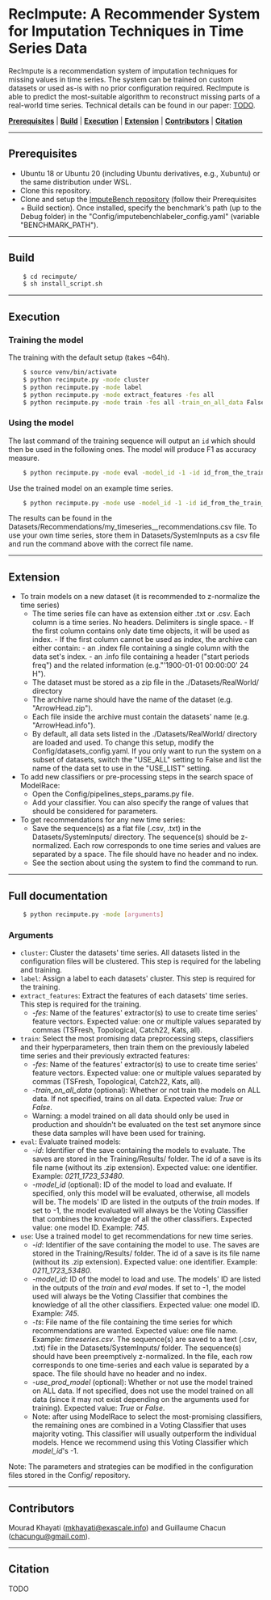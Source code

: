 # RecImpute: A Recommender System for Imputation Techniques in Time Series Data

RecImpute is a recommendation system of imputation techniques for missing values in time series. The system can be trained on custom datasets or used as-is with no prior configuration required. RecImpute is able to predict the most-suitable algorithm to reconstruct missing parts of a real-world time series. Technical details can be found in our paper: <a href="/">TODO</a>.



[**Prerequisites**](#prerequisites) | [**Build**](#build) |  [**Execution**](#execution) | [**Extension**](#new-time-series)  | [**Contributors**](#contributors) | [**Citation**](#citation)


___

## Prerequisites
- Ubuntu 18 or Ubuntu 20 (including Ubuntu derivatives, e.g., Xubuntu) or the same distribution under WSL.
- Clone this repository.
- Clone and setup the <a href="https://github.com/eXascaleInfolab/bench-vldb20/blob/master/README.md">ImputeBench repository</a> (follow their Prerequisites + Build section). Once installed, specify the benchmark's path (up to the Debug folder) in the "Config/imputebenchlabeler_config.yaml" (variable "BENCHMARK_PATH").



___

## Build

```bash
    $ cd recimpute/
    $ sh install_script.sh
```

___

## Execution

<!---
The code can be excuted either by running the full system or by running sequentially the individual components.   
-->

### Training the model

The training with the default setup (takes ~64h).

```bash
    $ source venv/bin/activate
    $ python recimpute.py -mode cluster
    $ python recimpute.py -mode label
    $ python recimpute.py -mode extract_features -fes all
    $ python recimpute.py -mode train -fes all -train_on_all_data False
```

### Using the model

The last command of the training sequence will output an `id` which should then be used in the following ones. The model will produce F1
as accuracy measure.

```bash
    $ python recimpute.py -mode eval -model_id -1 -id id_from_the_train_command
```

Use the trained model on an example time series.

```bash
    $ python recimpute.py -mode use -model_id -1 -id id_from_the_train_command -ts my_timeseries.csv -use_prod_model False
```
The results can be found in the Datasets/Recommendations/my_timeseries__recommendations.csv file. To use your own time series, store them in Datasets/SystemInputs as a csv file and run the command above with the correct file name.

<!---
### Individual steps

#### Dataset pre-processing

1. Cluster the data sets' time series.
```bash
    $ python recimpute.py -mode cluster
```
2. Label the data sets' clusters.
```bash
    $ python recimpute.py -mode label
```
3. Extract the data sets' time series features using the *TSFresh* and *Catch22* extractors.
```bash
    $ python recimpute.py -mode extract_features -fes TSFresh,Catch22
```

#### Training

- Train the models selected by our ModelRace algorithm using the features extracted by *TSFresh*' and *Catch22*'.

```bash
    $ python recimpute.py -mode train -lbl KiviatRules -true_lbl ImputeBench -fes TSFresh,Catch22 -train_on_all_data true
```

#### Evaluation

- Evaluate all models saved in the *0411_1456_53480*.zip results' archive file on their test set.
```bash
    $ python recimpute.py -mode eval -id 0411_1456_53480
```

#### Usage

- Use the trained model #-1 (which refers to the VotingClassifier). 
```bash
    $ python recimpute.py -mode use -id 0411_1456_53480 -model_id -1 -ts my_timeseries.csv -use_prod_model True
```
By setting *use_prod_model* to True the model was trained on all data. It is saved in the *0411_1456_53480*.zip results' archive file. Time series to get recommendations for are stored in the Datasets/SystemInputs/my_timeseries.csv file. The results can be found in the Datasets/Recommendations/my_timeseries__recommendations.csv file.
-->

___

## Extension

- To train models on a new dataset (it is recommended to z-normalize the time series)
    -  The time series file can have as extension either .txt or .csv.  Each column is a time series. No headers. Delimiters is single space. 
      - If the first column contains only date time objects, it will be used as index.
      - If the first column cannot be used as index, the archive can either contain:
            - an .index file containing a single column with the data set's index.
            - an .info file containing a header ("start periods freq") and the related information (e.g."'1900-01-01 00:00:00' 24 H").
    - The dataset must be stored as a zip file in the ./Datasets/RealWorld/ directory
     - The archive name should have the name of the dataset (e.g. "ArrowHead.zip").
     - Each file inside the archive must contain the datasets' name (e.g. "ArrowHead.info"). 
     - By default, all data sets listed in the ./Datasets/RealWorld/ directory are loaded and used. To change this setup, modify the Config/datasets_config.yaml. If you only want to run the system on a subset of datasets, switch the "USE_ALL" setting to False and list the name of the data set to use in the "USE_LIST" setting.
- To add new classifiers or pre-processing steps in the search space of ModelRace:
    - Open the Config/pipelines_steps_params.py file.
    - Add your classifier. You can also specify the range of values that should be considered for parameters.
- To get recommendations for any new time series:
    - Save the sequence(s) as a flat file (.csv, .txt) in the Datasets/SystemInputs/ directory. The sequence(s) should be z-normalized. Each row corresponds to one time series and values are separated by a space. The file should have no header and no index.
    - See the section about using the system to find the command to run.

___

## Full documentation

```bash
    $ python recimpute.py -mode [arguments]
```

### Arguments

- `cluster`: Cluster the datasets' time series. All datasets listed in the configuration files will be clustered. This step is required for the labeling and training.
- `label`: Assign a label to each datasets' cluster. This step is required for the training.
- `extract_features`: Extract the features of each datasets' time series. This step is required for the training.
    - *-fes*: Name of the features' extractor(s) to use to create time series' feature vectors. Expected value: one or multiple values separated by commas (TSFresh, Topological, Catch22, Kats, all).
- `train`: Select the most promising data preprocessing steps, classifiers and their hyperparameters, then train them on the previously labeled time series and their previously extracted features:
    - *-fes*: Name of the features' extractor(s) to use to create time series' feature vectors. Expected value: one or multiple values separated by commas (TSFresh, Topological, Catch22, Kats, all).
    - *-train_on_all_data* (optional): Whether or not train the models on ALL data. If not specified, trains on all data. Expected value: *True* or *False*. 
    - Warning: a model trained on all data should only be used in production and shouldn't be evaluated on the test set anymore since these data samples will have been used for training.
- `eval`: Evaluate trained models:
    - *-id*: Identifier of the save containing the models to evaluate. The saves are stored in the Training/Results/ folder. The id of a save is its file name (without its .zip extension). Expected value: one identifier. Example: *0211_1723_53480*.
    - *-model_id* (optional): ID of the model to load and evaluate. If specified, only this model will be evaluated, otherwise, all models will be. The models' ID are listed in the outputs of the *train* modes. If set to -1, the model evaluated will always be the Voting Classifier that combines the knowledge of all the other classifiers. Expected value: one model ID. Example: *745*.
- `use`: Use a trained model to get recommendations for new time series.
    - *-id*: Identifier of the save containing the model to use. The saves are stored in the Training/Results/ folder. The id of a save is its file name (without its .zip extension). Expected value: one identifier. Example: *0211_1723_53480*.
    - *-model_id*: ID of the model to load and use. The models' ID are listed in the outputs of the *train* and *eval* modes. If set to -1, the model used will always be the Voting Classifier that combines the knowledge of all the other classifiers. Expected value: one model ID. Example: *745*.
    - *-ts*: File name of the file containing the time series for which recommendations are wanted. Expected value: one file name. Example: *timeseries.csv*.
The sequence(s) are saved to a text (.csv, .txt) file in the Datasets/SystemInputs/ folder. The sequence(s) should have been preemptively z-normalized. In the file, each row corresponds to one time-series and each value is separated by a space. The file should have no header and no index.
    - *-use_prod_model* (optional): Whether or not use the model trained on ALL data. If not specified, does not use the model trained on all data (since it may not exist depending on the arguments used for training). Expected value: *True* or *False*.
    - Note: after using ModelRace to select the most-promising classifiers, the remaining ones are combined in a Voting Classifier that uses majority voting. This classifier will usually outperform the individual models. Hence we recommend using this Voting Classifier which *model_id*'s -1.

Note: The parameters and strategies can be modified in the configuration files stored in the Config/ repository.

<!---
| -lbl<sup> (\*)</sup> | -truelbl |
| ----------- | ----------- |
| ImputeBench | ImputeBench |
| KiviatRules | KiviatRules |

 <sub>arguments marked with <sup>(\*)</sup> are mandatory</sub>

- *-lbl*: Name of the labeler used to label the time series. Expected: one labeler name.
- *-true_lbl* (optional): Name of the labeler used to label the time series of the test set only. If not specified, uses the labeler specified with the -lbl argument. Expected: one labeler name. 
-->


<!---
| -fes<sup> (\*)</sup> |
| ------------- |
| TSFresh       |
| Topological   |
| Catch22       |
| Kats          |
| *all*         |
| Kiviat        | 

 <sub>arguments marked with <sup>(\*)</sup> are mandatory</sub>
 -->






 <!--- 
 | -lbl<sup> (\*)</sup> | -truelbl | -fes<sup> (\*)</sup> | train_on_all_data |
 | ----------- | ----------- | ------------- | ----------------- |
 | KiviatRules | KiviatRules | Kiviat        |                   |
 | ImputeBench | ImputeBench | TSFresh       | True              |
 |             |             | Topological   | False             |
 |             |             | Catch22       |                   |
 |             |             | Kats          |                   |
 |             |             | *all*         |                   | 

 | -fes<sup> (\*)</sup> | -train_on_all_data |
 | ------------- | ----------------- |
 | TSFresh       | True              |
 | Topological   | False             |
 | Catch22       |                   |
 | Kats          |                   |
 | *all*         |                   |

 <sub>arguments marked with <sup>(\*)</sup> are mandatory</sub>
 -->

<!-- - *-lbl*: Name of the labeler used to label the time series. Expected: one labeler name.
- *-true_lbl* (optional): Name of the labeler used to label the time series of the test set only. If not specified, uses the labeler specified with the -lbl argument. Expected: one labeler name. 
-->



___

## Contributors
Mourad Khayati (<a href="mkhayati@exascale.info">mkhayati@exascale.info</a>) and Guillaume Chacun (<a href="chacungu@gmail.com">chacungu@gmail.com</a>).


___

## Citation
TODO
